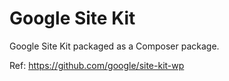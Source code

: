 # Google Site Kit

Google Site Kit packaged as a Composer package.

Ref: https://github.com/google/site-kit-wp
